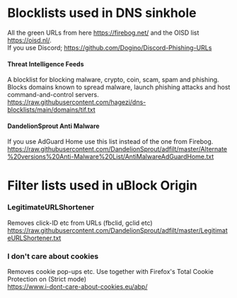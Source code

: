 # Blocklists used in DNS sinkhole
All the green URLs from here https://firebog.net/ and the OISD list https://oisd.nl/.  
If you use Discord; https://github.com/Dogino/Discord-Phishing-URLs

#### Threat Intelligence Feeds
A blocklist for blocking malware, crypto, coin, scam, spam and phishing. Blocks domains known to spread malware, launch phishing attacks and host command-and-control servers.  
https://raw.githubusercontent.com/hagezi/dns-blocklists/main/domains/tif.txt  

#### DandelionSprout Anti Malware  
If you use AdGuard Home use this list instead of the one from Firebog.  
https://raw.githubusercontent.com/DandelionSprout/adfilt/master/Alternate%20versions%20Anti-Malware%20List/AntiMalwareAdGuardHome.txt  


# Filter lists used in uBlock Origin
### LegitimateURLShortener  
Removes click-ID etc from URLs (fbclid, gclid etc)  
https://raw.githubusercontent.com/DandelionSprout/adfilt/master/LegitimateURLShortener.txt  

### I don't care about cookies  
Removes cookie pop-ups etc. Use together with Firefox's Total Cookie Protection on (Strict mode)  
https://www.i-dont-care-about-cookies.eu/abp/  